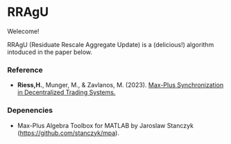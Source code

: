 # RRAgU

Welecome!

RRAgU (Residuate Rescale Aggregate Update) is a (delicious!) algorithm intoduced in the paper below.

### Reference

* **Riess,H.**, Munger, M., & Zavlanos, M. (2023). [Max-Plus Synchronization in Decentralized Trading Systems.](https://arxiv.org/pdf/2304.00210.pdf)

### Depenencies

* Max-Plus Algebra Toolbox for MATLAB by Jaroslaw Stanczyk (https://github.com/stanczyk/mpa).
